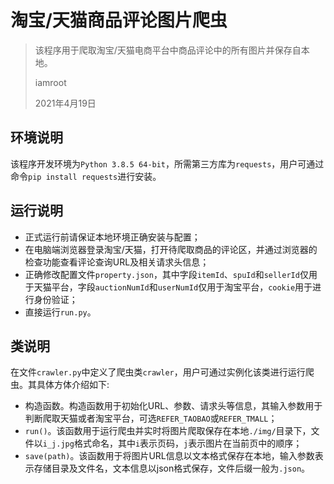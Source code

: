 # 淘宝/天猫商品评论图片爬虫

> 该程序用于爬取淘宝/天猫电商平台中商品评论中的所有图片并保存自本地。
> 
> iamroot
> 
> 2021年4月19日

## 环境说明

该程序开发环境为`Python 3.8.5 64-bit`，所需第三方库为`requests`，用户可通过命令`pip install requests`进行安装。

## 运行说明

- 正式运行前请保证本地环境正确安装与配置；
- 在电脑端浏览器登录淘宝/天猫，打开待爬取商品的评论区，并通过浏览器的检查功能查看评论查询URL及相关请求头信息；
- 正确修改配置文件`property.json`，其中字段`itemId`、`spuId`和`sellerId`仅用于天猫平台，字段`auctionNumId`和`userNumId`仅用于淘宝平台，`cookie`用于进行身份验证；
- 直接运行`run.py`。

## 类说明

在文件`crawler.py`中定义了爬虫类`crawler`，用户可通过实例化该类进行运行爬虫。其具体方体介绍如下:

- 构造函数。构造函数用于初始化URL、参数、请求头等信息，其输入参数用于判断爬取天猫或者淘宝平台，可选`REFER_TAOBAO`或`REFER_TMALL`；
- `run()`。该函数用于运行爬虫并实时将图片爬取保存在本地`./img/`目录下，文件以`i_j.jpg`格式命名，其中`i`表示页码，`j`表示图片在当前页中的顺序；
- `save(path)`。该函数用于将图片URL信息以文本格式保存在本地，输入参数表示存储目录及文件名，文本信息以json格式保存，文件后缀一般为`.json`。